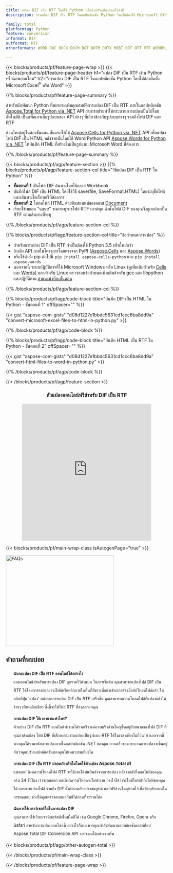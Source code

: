 ```yaml
---
title: แปลง DIF เป็น RTF โดยใช้ Python หรือด้วยตัวแปลงออนไลน์ฟรี
description: การแปลง DIF เป็น RTF ในแอปพลิเคชัน Python โดยไม่ต้องใช้ Microsoft Office หรือทางออนไลน์ ทดสอบตัวแปลง DIF เป็น RTF ออนไลน์ฟรีอย่างรวดเร็วก่อนที่จะรวมโค้ด 

family: total
platformtag: Python
feature: conversion
informat: DIF
outformat: RTF
otherformats: WORD DOC DOCX DOCM DOT DOTM DOTX MOBI ODT OTT RTF WORDML

---
```

{{< blocks/products/pf/feature-page-wrap >}}
{{< blocks/products/pf/feature-page-header h1="แปลง DIF เป็น RTF ผ่าน Python หรือแอพออนไลน์" h2="การแปลง DIF เป็น RTF ในแอปพลิเคชัน Python โดยไม่ต้องติดตั้ง Microsoft Excel<sup>&reg;</sup> หรือ Word" >}}

{{% blocks/products/pf/feature-page-summary %}}

สำหรับนักพัฒนา Python ที่พยายามเพิ่มคุณสมบัติการแปลง DIF เป็น RTF ภายในแอปพลิเคชัน [Aspose.Total for Python via .NET](https://products.aspose.com/total/python-net/) API สามารถช่วยทำให้กระบวนการแปลงเป็นไปโดยอัตโนมัติ เป็นแพ็คเกจเต็มรูปแบบของ API ต่างๆ ที่เกี่ยวข้องกับรูปแบบต่างๆ รวมถึงไฟล์ DIF และ RTF

ส่วนใหญ่อยู่ในสองขั้นตอน ขั้นแรกให้ใช้ [Aspose.Cells for Python via .NET](https://products.aspose.com/cells/python-net/) API เพื่อแปลงไฟล์ DIF เป็น HTML หลังจากนั้นโดยใช้ Word Python API [Aspose.Words for Python via .NET](https://products.aspose.com/words/python-net/) ให้บันทึก HTML ที่สร้างขึ้นเป็นรูปแบบ Microsoft Word ที่ต้องการ 

{{% /blocks/products/pf/feature-page-summary %}}

{{< blocks/products/pf/agp/feature-section >}}
{{% blocks/products/pf/agp/feature-section-col title="วิธีแปลง DIF เป็น RTF ใน Python" %}}
- **ขั้นตอนที่ 1** เปิดไฟล์ DIF ต้นทางโดยใช้คลาส Workbook
- บันทึกไฟล์ DIF เป็น HTML โดยใช้วิธี save(file, SaveFormat.HTML) โดยระบุชื่อไฟล์และเส้นทางไดเร็กทอรีที่ต้องการ
-  **ขั้นตอนที่ 2** โหลดไฟล์ HTML ด้วยอินสแตนซ์ของคลาส [Document](https://reference.aspose.com/words/python-net/aspose.words/document/)
-  เรียกใช้เมธอด "save" ขณะระบุพาธไฟล์ RTF เอาต์พุต ดังนั้นไฟล์ DIF ของคุณจึงถูกแปลงเป็น RTF ตามเส้นทางที่ระบุ

{{% /blocks/products/pf/agp/feature-section-col %}}

{{% blocks/products/pf/agp/feature-section-col title="ข้อกำหนดการแปลง" %}}

- สำหรับการแปลง DIF เป็น RTF จำเป็นต้องใช้ Python 3.5 หรือใหม่กว่า
- อ้างอิง API ภายในโครงการโดยตรงจาก PyPI ([Aspose.Cells](https://pypi.org/project/aspose-cells-python/) และ [Aspose.Words](https://pypi.org/project/aspose-words/))
-  หรือใช้คำสั่ง pip ต่อไปนี้ ```pip install aspose-cells-python``` และ ```pip install aspose.words```
-  นอกจากนี้ ระบบปฏิบัติการที่ใช้ Microsoft Windows หรือ Linux (ดูเพิ่มเติมสำหรับ [Cells](https://docs.aspose.com/cells/python-net/getting-started/#installation) และ [Words](https://docs.aspose.com/words/python-net/system-requirements/)) และสำหรับ Linux ตรวจสอบข้อกำหนดเพิ่มเติมสำหรับ gcc และ libpython และปฏิบัติตาม [คำแนะนำทีละขั้นตอน](https://docs.aspose.com/words/python-net/installation/)
 

{{% /blocks/products/pf/agp/feature-section-col %}}

{{% blocks/products/pf/agp/code-block title="บันทึก DIF เป็น HTML ใน Python - ขั้นตอนที่ 1" offSpacer="" %}}

{{< gist "aspose-com-gists" "d08d1227e1bbdc5631cd1ccc6ba8dd9a" "convert-microsoft-excel-files-to-html-in-python.py" >}}

{{% /blocks/products/pf/agp/code-block %}}

{{% blocks/products/pf/agp/code-block title="บันทึก HTML เป็น RTF ใน Python - ขั้นตอนที่ 2" offSpacer="" %}}

{{< gist "aspose-com-gists" "d08d1227e1bbdc5631cd1ccc6ba8dd9a" "convert-html-files-to-word-in-python.py" >}}

{{% /blocks/products/pf/agp/code-block %}}

{{< /blocks/products/pf/agp/feature-section >}}

<div class="container-fluid agp-content bg-white aboutfile box-1 vh100 section nopbtm">
<div class=container>
<div class=row>
<div class="demobox tc col-md-12 padding-0" align="center">

<h3>ตัวแปลงออนไลน์ฟรีสำหรับ DIF เป็น RTF</h3>

<iframe title="เครื่องมือออนไลน์สำหรับการแปลง dif เป็น rtf" style="border: none; height: 426px;" scrolling="no" src="https://total-conversion-app-65z5r2lp.k8s.dynabic.com/?to=rtf&from=dif" id="child-iframe" width="80%"></iframe>

</div></div>
</div></div>

{{< blocks/products/pf/main-wrap-class isAutogenPage="true" >}}
<style>.howtolist li{margin-right: 0!important;line-height: 26px;position: relative;margin-bottom: 10px;font-size: 13px;list-style-type: none;}</style>
<div class="col-md-12 tl bg-gray-dark howtolist section">
  <a class="anchor" name="faqpage"></a>
  <div class="container tl dflex" itemscope="" itemtype="https://schema.org/FAQPage">
      <div class="col-md-4 howtosectiongfx">
          <img class="social-panel-hide-on-mobile" src="https://www.groupdocs.cloud/templates/brand/images/groupdocs/conversion/groupdocs_conversion-brand.png" alt="FAQs" width="335" height="283">
      </div>
      <div class="howtosection col-md-8">
          <div>
              <h2>คำถามที่พบบ่อย</h2>
              <ul>
                  <li itemscope="" itemprop="mainEntity" itemtype="https://schema.org/Question">
                      <div>
                          <span itemprop="name"><b>ฉันจะแปลง DIF เป็น RTF ออนไลน์ได้อย่างไร</b></span>
                      </div>
                      <div itemscope="" itemprop="acceptedAnswer" itemtype="https://schema.org/Answer">
                          <span itemprop="text">แอพออนไลน์สำหรับการแปลง DIF ถูกรวมไว้ด้านบน ในการเริ่มต้น คุณสามารถแปลงไฟล์ DIF เป็น RTF ได้โดยการลากและวางไฟล์หรือคลิกภายในพื้นที่สีขาวเพื่อนำเข้าเอกสาร เมื่ออัปโหลดไฟล์แล้ว ให้คลิกที่ปุ่ม 'แปลง' หลังจากการแปลง DIF เป็น RTF เสร็จสิ้น คุณสามารถดาวน์โหลดไฟล์ที่แปลงแล้วได้ง่ายๆ เพียงคลิกเดียว สิ่งนี้จะให้ไฟล์ RTF ที่ส่งออกแก่คุณ</span>
                      </div>
                  </li>
                  <li itemscope="" itemprop="mainEntity" itemtype="https://schema.org/Question">
                      <div>
                          <span itemprop="name"><b>การแปลง DIF ใช้เวลานานเท่าไหร่?</b></span>
                      </div>
                      <div itemscope="" itemprop="acceptedAnswer" itemtype="https://schema.org/Answer">
                          <span itemprop="text">ตัวแปลง DIF เป็น RTF ออนไลน์ทำงานได้รวดเร็ว แต่ความเร็วส่วนใหญ่ขึ้นอยู่กับขนาดของไฟล์ DIF ที่คุณกำลังแปลง ไฟล์ DIF ที่เล็กลงสามารถแปลงเป็นรูปแบบ RTF ได้ในเวลาเพียงไม่กี่วินาที นอกจากนี้ หากคุณได้รวมรหัสการแปลงภายในแอปพลิเคชัน .NET ของคุณ ความเร็วของกระบวนการแปลงจะขึ้นอยู่กับว่าคุณปรับแอปพลิเคชันของคุณให้เหมาะสมเพียงใด</span>
                      </div>
                  </li>
                  <li itemscope="" itemprop="mainEntity" itemtype="https://schema.org/Question">
                      <div>
                          <span itemprop="name"><b>การแปลง DIF เป็น RTF ปลอดภัยหรือไม่โดยใช้ตัวแปลง Aspose.Total ฟรี</b></span>
                      </div>
                      <div itemscope="" itemprop="acceptedAnswer" itemtype="https://schema.org/Answer">
                          <span itemprop="text">แน่นอน! ลิงค์ดาวน์โหลดไฟล์ RTF จะใช้งานได้ทันทีหลังจากการแปลง หลังจากอัปโหลดไฟล์ของคุณครบ 24 ชั่วโมง เราจะลบออก และลิงก์ดาวน์โหลดจะไม่ทำงาน วางใจได้ว่าจะไม่มีใครเข้าถึงไฟล์ของคุณได้ และการแปลงไฟล์ รวมถึง DIF นั้นปลอดภัยอย่างสมบูรณ์ แอปฟรีส่วนใหญ่รวมไว้เพื่อวัตถุประสงค์ในการทดสอบ ช่วยให้คุณตรวจสอบผลลัพธ์ได้ก่อนที่จะรวมโค้ด</span>
                      </div>
                  </li>                 
                  <li itemscope="" itemprop="mainEntity" itemtype="https://schema.org/Question">
                      <div>
                          <span itemprop="name"><b>ฉันควรใช้เบราว์เซอร์ใดในการแปลง DIF</b></span>
                      </div>
                      <div itemscope="" itemprop="acceptedAnswer" itemtype="https://schema.org/Answer">
                          <span itemprop="text">คุณสามารถใช้เว็บเบราว์เซอร์สมัยใหม่ใดก็ได้ เช่น Google Chrome, Firefox, Opera หรือ Safari สำหรับการแปลงออนไลน์นี้ อย่างไรก็ตาม หากคุณกำลังพัฒนาแอปพลิเคชันเดสก์ท็อป Aspose.Total DIF Conversion API จะทำงานได้อย่างราบรื่น</span>
                      </div>
                  </li>
              </ul>
          </div>
      </div>
  </div>
{{< blocks/products/pf/agp/other-autogen-total >}}
 
{{< /blocks/products/pf/main-wrap-class >}}

{{< /blocks/products/pf/feature-page-wrap >}}
